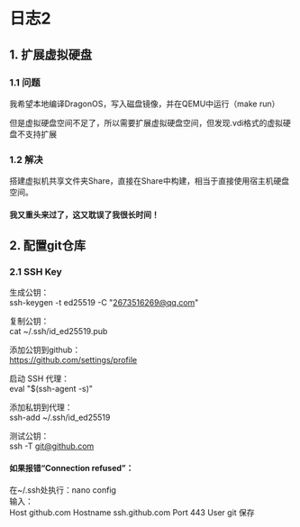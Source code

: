# 日志2

## 1. 扩展虚拟硬盘

### 1.1 问题

我希望本地编译DragonOS，写入磁盘镜像，并在QEMU中运行（make run）

但是虚拟硬盘空间不足了，所以需要扩展虚拟硬盘空间，但发现.vdi格式的虚拟硬盘不支持扩展

### 1.2 解决

搭建虚拟机共享文件夹Share，直接在Share中构建，相当于直接使用宿主机硬盘空间。

#### 我又重头来过了，这又耽误了我很长时间！

## 2. 配置git仓库

### 2.1 SSH Key

生成公钥：  
ssh-keygen -t ed25519 -C "2673516269@qq.com" 

复制公钥：  
cat ~/.ssh/id_ed25519.pub

添加公钥到github：  
https://github.com/settings/profile

启动 SSH 代理：  
eval "$(ssh-agent -s)"

添加私钥到代理：  
ssh-add ~/.ssh/id_ed25519

测试公钥：  
ssh -T git@github.com

#### 如果报错“Connection refused”：  
在~/.ssh处执行：nano config  
输入：  
Host github.com
  Hostname ssh.github.com
  Port 443
  User git
保存

